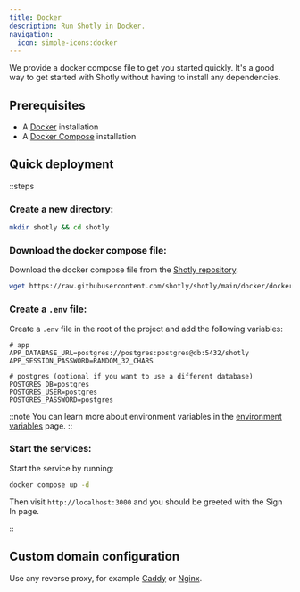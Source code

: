```yaml
---
title: Docker
description: Run Shotly in Docker.
navigation:
  icon: simple-icons:docker
---
```


We provide a docker compose file to get you started quickly. It's a good way to get started with Shotly without having to install any dependencies.

## Prerequisites

- A [Docker](https://www.docker.com) installation
- A [Docker Compose](https://docs.docker.com/compose/install/) installation

## Quick deployment

::steps
### Create a new directory:

```sh [terminal]
mkdir shotly && cd shotly
```

### Download the docker compose file:

Download the docker compose file from the [Shotly repository](https://github.com/shotly/shotly/blob/main/docker/docker-compose.yml).

```sh [terminal]
wget https://raw.githubusercontent.com/shotly/shotly/main/docker/docker-compose.yml
```

### Create a `.env` file:

Create a `.env` file in the root of the project and add the following variables:

```dotenv [.env]
# app
APP_DATABASE_URL=postgres://postgres:postgres@db:5432/shotly
APP_SESSION_PASSWORD=RANDOM_32_CHARS

# postgres (optional if you want to use a different database)
POSTGRES_DB=postgres
POSTGRES_USER=postgres
POSTGRES_PASSWORD=postgres
```

::note
You can learn more about environment variables in the [environment variables](./99.environment-variables.md) page.
::

### Start the services:

Start the service by running:

```sh [terminal]
docker compose up -d
```

Then visit `http://localhost:3000` and you should be greeted with the Sign In page.

::

## Custom domain configuration

Use any reverse proxy, for example [Caddy](https://caddyserver.com/) or [Nginx](https://nginx.org/).
